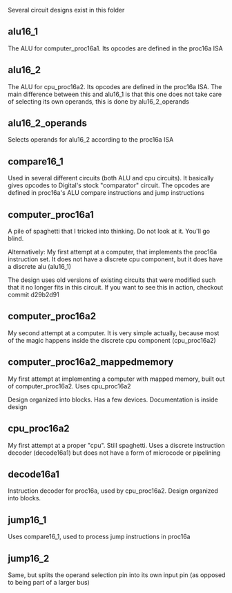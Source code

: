 Several circuit designs exist in this folder

## alu16_1
The ALU for computer_proc16a1. Its opcodes are defined in the proc16a ISA

## alu16_2
The ALU for cpu_proc16a2. Its opcodes are defined in the proc16a ISA. The main difference between this and alu16_1 is that this one does not take care of selecting its own operands, this is done by alu16_2_operands

## alu16_2_operands
Selects operands for alu16_2 according to the proc16a ISA

## compare16_1
Used in several different circuits (both ALU and cpu circuits). It basically gives opcodes to Digital's stock "comparator" circuit. The opcodes are defined in proc16a's ALU compare instructions and jump instructions

## computer_proc16a1
A pile of spaghetti that I tricked into thinking. Do not look at it. You'll go blind.

Alternatively: My first attempt at a computer, that implements the proc16a instruction set. It does not have a discrete cpu component, but it does have a discrete alu (alu16_1)

The design uses old versions of existing circuits that were modified such that it no longer fits in this circuit. If you want to see this in action, checkout commit d29b2d91

## computer_proc16a2
My second attempt at a computer. It is very simple actually, because most of the magic happens inside the discrete cpu component (cpu_proc16a2)

## computer_proc16a2_mappedmemory
My first attempt at implementing a computer with mapped memory, built out of computer_proc16a2. Uses cpu_proc16a2

Design organized into blocks. Has a few devices. Documentation is inside design

## cpu_proc16a2
My first attempt at a proper "cpu". Still spaghetti. Uses a discrete instruction decoder (decode16a1) but does not have a form of microcode or pipelining

## decode16a1
Instruction decoder for proc16a, used by cpu_proc16a2. Design organized into blocks.

## jump16_1
Uses compare16_1, used to process jump instructions in proc16a

## jump16_2
Same, but splits the operand selection pin into its own input pin (as opposed to being part of a larger bus)

